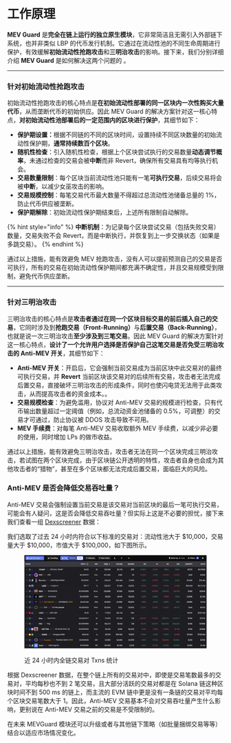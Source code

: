 # 工作原理

**MEV Guard** 是**完全在链上运行的独立原生模块**，它非常简洁且无需引入外部链下系统，也并非类似 LBP 的代币发行机制。它通过在流动性池的不同生命周期进行保护，有效缓解**初始流动性抢跑攻击**和**三明治攻击**的影响。接下来，我们分别详细介绍 **MEV Guard** 是如何解决这两个问题的 。

***

### **针对初始流动性抢跑攻击**

初始流动性抢跑攻击的核心特点是**在初始流动性部署的同一区块内一次性购买大量代币**，从而垄断代币的初始供应。因此 MEV Guard 的解决方案针对这一核心特点，**对初始流动性池部署后的一定范围内的区块进行保护**，其细节如下：

* **保护期设置：**&#x6839;据不同链的不同的区块时间，设置持续不同区块数量的初始流动性保护期，**通常持续数百个区块**。
* **随机性检查**：引入随机性检查，根据上个区块尝试执行的交易数量**动态调节概率**，未通过检查的交易会被**中断**而非 Revert，确保所有交易具有均等执行机会。
* **交易数量限制**：每个区块当前流动性池只能有一笔**可执行交易**，后续交易将会被**中断**，以减少女巫攻击的影响。
* **交易规模控制**：每笔交易代币最大数量不得超过总流动性池储备总量的 1%，防止代币供应被垄断。
* **保护期解除**：初始流动性保护期结束后，上述所有限制自动解除。

{% hint style="info" %}
**中断机制**：为记录每个区块尝试交易（包括失败交易）数量，交易失败不会 Revert，而是中断执行，并恢复到上一步交换状态（如果是多跳交易）。
{% endhint %}

通过以上措施，能有效避免 MEV 抢跑攻击，没有人可以提前预测自己的交易是否可执行，所有的交易在初始流动性保护期间都充满不确定性，并且交易规模受到限制，避免代币供应垄断。

***

### **针对三明治攻击**

三明治攻击的核心特点是**攻击者通过在同一个区块目标交易的前后插入自己的交易**，它同时涉及到**抢跑交易（Front-Running）**&#x4E0E;**后置交易（Back-Running）**，也就是说一次三明治攻击**至少涉及到三笔交易**。因此 MEV Guard 的解决方案针对这一核心特点，**设计了一个允许用户选择是否保护自己这笔交易是否免受三明治攻击的 Anti-MEV 开关**，其细节如下：

* **Anti-MEV 开关**：开启后，它会强制当前交易成为当前区块中此交易对的最终可执行交易，并 **Revert** 当前区块该交易对的后续所有交易，攻击者无法完成后置交易，直接破坏三明治攻击的形成条件，同时也使闪电贷无法用于此类攻击，从而提高攻击者的资金成本。。
* **交易规模检查**：为避免滥用，协议对 Anti-MEV 交易的规模进行检查，只有代币输出数量超过一定阈值（例如，总流动资金池储备的 0.5%，可调整）的交易才可通过，防止协议被 DDOS 攻击导致不可用。
* **MEV 手续费**：对每笔 Anti-MEV 交易收取额外 MEV 手续费，以减少非必要的使用，同时增加 LPs 的做市收益。

通过以上措施，能有效避免三明治攻击，攻击者无法在同一个区块完成三明治攻击，若试图在两个区块完成，由于区块链公开透明的特性，攻击者自身也会成为其他攻击者的“猎物”，甚至在多个区块都无法完成后置交易，面临巨大的风险。

### **Anti-MEV 是否会降低交易吞吐量？**

Anti-MEV 交易会强制设置当前交易是该交易对当前区块的最后一笔可执行交易，可能会有人疑问，这是否会降低交易吞吐量？但实际上这是不必要的担忧，接下来我们查看一组 [Dexscreener](https://dexscreener.com/?rankBy=txns\&order=desc\&minLiq=10000\&minMarketCap=100000\&min24HVol=10000) 数据：

我们选取了过去 24 小时内符合以下标准的交易对：流动性池大于 $10,000，交易量大于 $10,000，市值大于 $100,000，如下图所示。

<figure><img src="../../.gitbook/assets/Dexscreener_24h.png" alt=""><figcaption><p>近 24 小时内全链交易对 Txns 统计</p></figcaption></figure>

根据 Dexscreener 数据，在整个链上所有的交易对中，即使是交易笔数最多的交易对，平均每秒也不到 2 笔交易，且大部分活跃的交易对都是在 Solana 链这种区块时间不到 500 ms 的链上，而主流的 EVM 链中更是没有一条链的交易对平均每个区块交易笔数大于 1。因此，Anti-MEV 交易基本不会对交易吞吐量产生什么影响，更别说在 Anti-MEV 交易之前的交易是不受限制的。

在未来 MEVGuard 模块还可以升级或者与其他链下策略（如批量捆绑交易等等）结合以适应市场情况变化。
